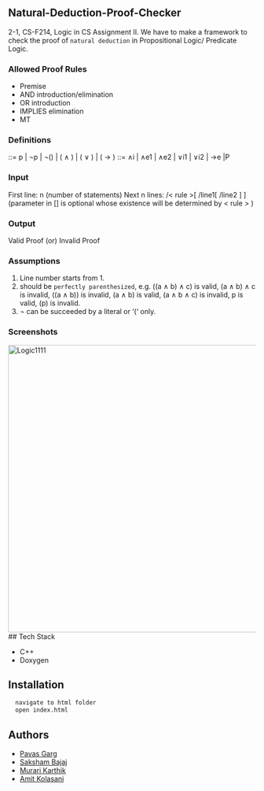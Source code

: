 
## Natural-Deduction-Proof-Checker
2-1, CS-F214, Logic in CS Assignment II. We have to make
a framework to check the
proof of ```natural deduction``` in Propositional Logic/ Predicate Logic.

### Allowed Proof Rules
- Premise
- AND introduction/elimination
- OR introduction
- IMPLIES elimination
- MT

### Definitions
<statement> ::= p | ¬p | ¬(<statement>) | (<statement> ∧ <statement>) | (<statement> ∨ <statement>) |
(<statement> → <statement>)
<rule> ::= ∧i | ∧e1 | ∧e2 | ∨i1 | ∨i2 | →e |P

### Input
First line:
n (number of statements)
Next n lines:
<statement>/< rule >[ /line1[ /line2 ] ] (parameter in [] is optional whose existence will be determined
by < rule > )

### Output
Valid Proof (or) Invalid Proof

### Assumptions
1. Line number starts from 1.
2. <statement> should be ```perfectly parenthesized```, e.g. ((a ∧ b) ∧ c) is valid, (a ∧ b) ∧ c is invalid, ((a ∧
b)) is invalid, (a ∧ b) is valid, (a ∧ b ∧ c) is invalid, p is valid, (p) is invalid.
3. ¬ can be succeeded by a literal or ‘(‘ only.

### Screenshots

<img width="584" alt="Logic1111" src="https://user-images.githubusercontent.com/97559428/205979908-fd1fa78f-0bb8-47c2-86aa-623d601ac990.png">
## Tech Stack

- C++
- Doxygen

## Installation


```bash
  navigate to html folder
  open index.html
```

## Authors

- [Pavas Garg](https://www.github.com/pavas23)
- [Saksham Bajaj](https://github.com/SakshamBajaj18)
- [Murari Karthik](https://github.com/Murari-Karthik)
- [Amit Kolasani](https://github.com/AmitKolasani)
